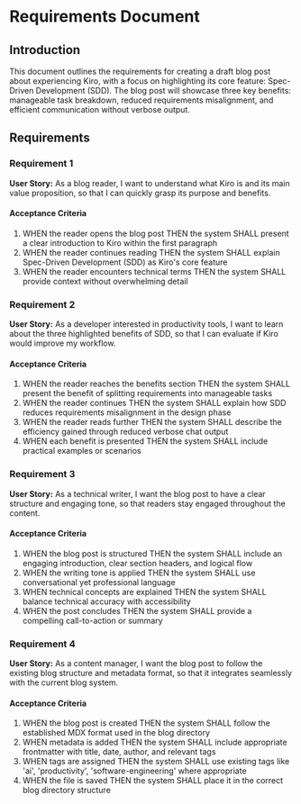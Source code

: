 # Requirements Document

## Introduction

This document outlines the requirements for creating a draft blog post about experiencing Kiro, with a focus on highlighting its core feature: Spec-Driven Development (SDD). The blog post will showcase three key benefits: manageable task breakdown, reduced requirements misalignment, and efficient communication without verbose output.

## Requirements

### Requirement 1

**User Story:** As a blog reader, I want to understand what Kiro is and its main value proposition, so that I can quickly grasp its purpose and benefits.

#### Acceptance Criteria

1. WHEN the reader opens the blog post THEN the system SHALL present a clear introduction to Kiro within the first paragraph
2. WHEN the reader continues reading THEN the system SHALL explain Spec-Driven Development (SDD) as Kiro's core feature
3. WHEN the reader encounters technical terms THEN the system SHALL provide context without overwhelming detail

### Requirement 2

**User Story:** As a developer interested in productivity tools, I want to learn about the three highlighted benefits of SDD, so that I can evaluate if Kiro would improve my workflow.

#### Acceptance Criteria

1. WHEN the reader reaches the benefits section THEN the system SHALL present the benefit of splitting requirements into manageable tasks
2. WHEN the reader continues THEN the system SHALL explain how SDD reduces requirements misalignment in the design phase
3. WHEN the reader reads further THEN the system SHALL describe the efficiency gained through reduced verbose chat output
4. WHEN each benefit is presented THEN the system SHALL include practical examples or scenarios

### Requirement 3

**User Story:** As a technical writer, I want the blog post to have a clear structure and engaging tone, so that readers stay engaged throughout the content.

#### Acceptance Criteria

1. WHEN the blog post is structured THEN the system SHALL include an engaging introduction, clear section headers, and logical flow
2. WHEN the writing tone is applied THEN the system SHALL use conversational yet professional language
3. WHEN technical concepts are explained THEN the system SHALL balance technical accuracy with accessibility
4. WHEN the post concludes THEN the system SHALL provide a compelling call-to-action or summary

### Requirement 4

**User Story:** As a content manager, I want the blog post to follow the existing blog structure and metadata format, so that it integrates seamlessly with the current blog system.

#### Acceptance Criteria

1. WHEN the blog post is created THEN the system SHALL follow the established MDX format used in the blog directory
2. WHEN metadata is added THEN the system SHALL include appropriate frontmatter with title, date, author, and relevant tags
3. WHEN tags are assigned THEN the system SHALL use existing tags like 'ai', 'productivity', 'software-engineering' where appropriate
4. WHEN the file is saved THEN the system SHALL place it in the correct blog directory structure